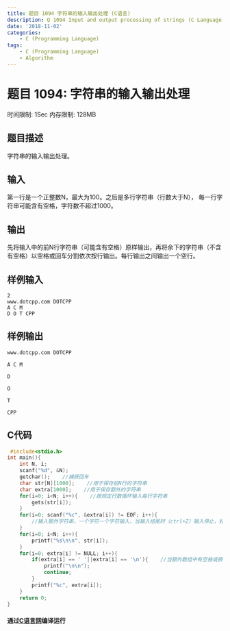 ```yaml
---
title: 题目 1094 字符串的输入输出处理 (C语言)
description: Q 1094 Input and output processing of strings (C Language)
date: '2018-11-02'
categories:
    - C (Programming Language)
tags:
    - C (Programming Language)
    - Algorithm
---
```


# 题目 1094: 字符串的输入输出处理
时间限制: 1Sec 内存限制: 128MB
## 题目描述
字符串的输入输出处理。
## 输入
第一行是一个正整数N，最大为100。之后是多行字符串（行数大于N）， 每一行字符串可能含有空格，字符数不超过1000。
## 输出
先将输入中的前N行字符串（可能含有空格）原样输出，再将余下的字符串（不含有空格）以空格或回车分割依次按行输出。每行输出之间输出一个空行。
## 样例输入
```
2
www.dotcpp.com DOTCPP
A C M
D O T CPP
```
## 样例输出
```
www.dotcpp.com DOTCPP

A C M

D

O

T

CPP

```
## C代码
```c
 #include<stdio.h>
int main(){
    int N, i;
    scanf("%d", &N);
    getchar();    //捕获回车
    char str[N][1000];    //用于保存前N行的字符串
    char extra[1000];    //用于保存额外的字符串
    for(i=0; i<N; i++){    //按规定行数循环输入每行字符串
        gets(str[i]);
    }
    for(i=0; scanf("%c", &extra[i]) != EOF; i++){
        //输入额外字符串，一个字符一个字符输入，当输入结尾时（ctrl+Z）输入停止，好处在换行不会终止输入
    }
    for(i=0; i<N; i++){
        printf("%s\n\n", str[i]);
    }
    for(i=0; extra[i] != NULL; i++){
        if(extra[i] == ' '||extra[i] == '\n'){    //当额外数组中有空格或换行符时换行
            printf("\n\n");
            continue;
        }
        printf("%c", extra[i]);
    }
    return 0;
}
```
#### 通过[C语言网](https://www.dotcpp.com/)编译运行